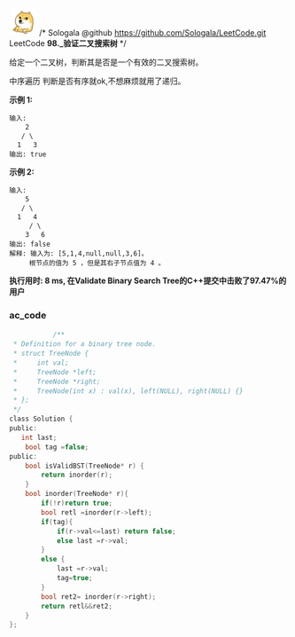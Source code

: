 ![](https://github.com/Sologala/SomeThings/blob/master/face.jpg?raw=true)
/*
    Sologala   @github    https://github.com/Sologala/LeetCode.git
    LeetCode   **98._验证二叉搜索树**
*/

给定一个二叉树，判断其是否是一个有效的二叉搜索树。

中序遍历 判断是否有序就ok,不想麻烦就用了递归。

**示例 1:**

```
输入:
    2
   / \
  1   3
输出: true
```

**示例 2:**

```
输入:
    5
   / \
  1   4
     / \
    3   6
输出: false
解释: 输入为: [5,1,4,null,null,3,6]。
     根节点的值为 5 ，但是其右子节点值为 4 。
```

**执行用时: 8 ms, 在Validate Binary Search Tree的C++提交中击败了97.47%的用户** 

### **ac_code**
```c
           /**
 * Definition for a binary tree node.
 * struct TreeNode {
 *     int val;
 *     TreeNode *left;
 *     TreeNode *right;
 *     TreeNode(int x) : val(x), left(NULL), right(NULL) {}
 * };
 */
class Solution {
public:
   int last;
    bool tag =false;
public:
    bool isValidBST(TreeNode* r) {
        return inorder(r);
    }
    bool inorder(TreeNode* r){
        if(!r)return true;
        bool retl =inorder(r->left);
        if(tag){
            if(r->val<=last) return false;
            else last =r->val;
        }
        else {
            last =r->val;
            tag=true;
        }
        bool ret2= inorder(r->right);
        return retl&&ret2;
    }   
};
```